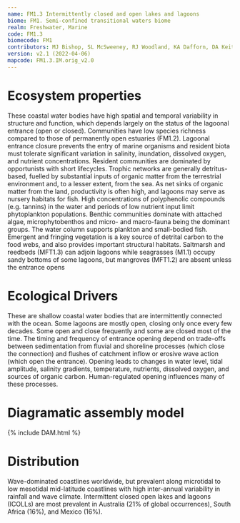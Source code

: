 ```yaml
---
name: FM1.3 Intermittently closed and open lakes and lagoons
biome: FM1. Semi-confined transitional waters biome
realm: Freshwater, Marine
code: FM1.3
biomecode: FM1
contributors: MJ Bishop, SL McSweeney, RJ Woodland, KA Dafforn, DA Keith
version: v2.1 (2022-04-06)
mapcode: FM1.3.IM.orig_v2.0
---
```

# Ecosystem properties

These coastal water bodies have high spatial and temporal variability in structure and function, which depends largely on the status of the lagoonal entrance (open or closed). Communities have low species richness compared to those of permanently open estuaries (FM1.2). Lagoonal entrance closure prevents the entry of marine organisms and resident biota must tolerate significant variation in salinity, inundation, dissolved oxygen, and nutrient concentrations. Resident communities are dominated by opportunists with short lifecycles. Trophic networks are generally detritus-based, fuelled by substantial inputs of organic matter from the terrestrial environment and, to a lesser extent, from the sea. As net sinks of organic matter from the land, productivity is often high, and lagoons may serve as nursery habitats for fish. High concentrations of polyphenolic compounds (e.g. tannins) in the water and periods of low nutrient input limit phytoplankton populations. Benthic communities dominate with attached algae, microphytobenthos and micro- and macro-fauna being the dominant groups. The water column supports plankton and small-bodied fish. Emergent and fringing vegetation is a key source of detrital carbon to the food webs, and also provides important structural habitats. Saltmarsh and reedbeds (MFT1.3) can adjoin lagoons while seagrasses (M1.1) occupy sandy bottoms of some lagoons, but mangroves (MFT1.2) are absent unless the entrance opens

# Ecological Drivers

These are shallow coastal water bodies that are intermittently connected with the ocean. Some lagoons are mostly open, closing only once every few decades. Some open and close frequently and some are closed most of the time. The timing and frequency of entrance opening depend on trade-offs between sedimentation from fluvial and shoreline processes (which close the connection) and flushes of catchment inflow or erosive wave action (which open the entrance). Opening leads to changes in water level, tidal amplitude, salinity gradients, temperature, nutrients, dissolved oxygen, and sources of organic carbon. Human-regulated opening influences many of these processes.

# Diagramatic assembly model

{% include DAM.html %}

# Distribution

Wave-dominated coastlines worldwide, but prevalent along microtidal to low mesotidal mid-latitude coastlines with high inter-annual variability in rainfall and wave climate. Intermittent closed open lakes and lagoons (ICOLLs) are most prevalent in Australia (21% of global occurrences), South Africa (16%), and Mexico (16%).

